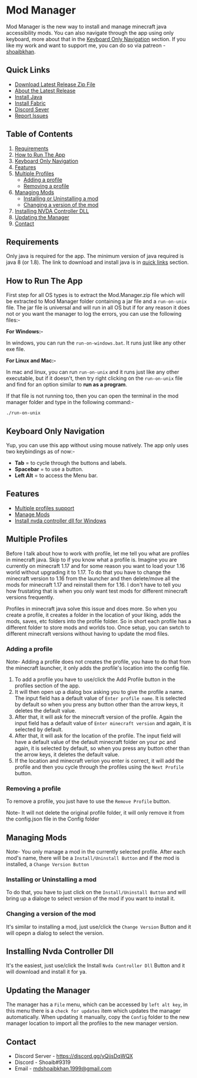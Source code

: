# Mod Manager

Mod Manager is the new way to install and manage minecraft java accessibility mods. You can also navigate through the app using only keyboard, more about that in the [Keyboard Only Navigation](#keyboard-only-navigation) section.
If you like my work and want to support me, you can do so via patreon - [shoaibkhan](https://www.patreon.com/shoaibkhan).

## Quick Links

- [Download Latest Release Zip File](https://github.com/accessible-minecraft/mod-manager/releases/latest/download/Mod.Manager.zip)
- [About the Latest Release](https://github.com/accessible-minecraft/mod-manager/releases/latest/)
- [Install Java](https://www.java.com/en/download/)
- [Install Fabric](https://fabricmc.net/wiki/install)
- [Discord Sever](https://discord.gg/yQjjsDqWQX)
- [Report Issues](https://github.com/accessible-minecraft/mod-manager/issues)

## Table of Contents

1. [Requirements](#requirements)
2. [How to Run The App](#how-to-run-the-app)
3. [Keyboard Only Navigation](#keyboard-only-navigation)
4. [Features](#features)
5. [Multiple Profiles](#multiple-profiles)
	- [Adding a profile](#adding-a-profile)
	- [Removing a profile](#removing-a-profile)
6. [Managing Mods](#managing-mods)
	- [Installing or Uninstalling a mod](#installing-or-uninstalling-a-mod)
	- [Changing a version of the mod](#changing-a-version-of-the-mod)
7. [Installing NVDA Controller DLL](#installing-nvda-controller-dll)
8. [Updating the Manager](#updating-the-manager)
9. [Contact](#contact)
 
## Requirements 

Only java is required for the app. The minimum version of java required is java 8 (or 1.8). The link to download and install java is in [quick links](#quick-links) section.

## How to Run The App

First step for all OS types is to extract the Mod.Manager.zip file which will be extracted to Mod Manager folder containing a jar file and a `run-on-unix` file.
The jar file is universal and will run in all OS but if for any reason it does not or you want the manager to log the errors, you can use the following files:- 

**For Windows:-**

In windows, you can run the `run-on-windows.bat`. It runs just like any other exe file.

**For Linux and Mac:-**

In mac and linux, you can run `run-on-unix` and it runs just like any other executable, but if it doesn't, then try right clicking on the `run-on-unix` file and find for an option similar to **run as a program**.

If that file is not running too, then you can open the terminal in the mod manager folder and type in the following command:-

	./run-on-unix

## Keyboard Only Navigation

Yup, you can use this app without using mouse natively. The app only uses two keybindings as of now:-
- **Tab** = to cycle through the buttons and labels.
- **Spacebar** = to use a button.
- **Left Alt** = to access the Menu bar.

## Features

- [Multiple profiles support](#multiple-profiles)
- [Manage Mods](#managing-mods)
- [Install nvda controller dll for Windows](#installing-nvda-controller-dll)

## Multiple Profiles

Before I talk about how to work with profile, let me tell you what are profiles in minecraft java. Skip to []() if you know what a profile is.
Imagine you are currently on minecraft 1.17 and for some reason you want to load your 1.16 world without upgrading it to 1.17. To do that you have to change the minecraft version to 1.16 from the launcher and then delete/move all the mods for minecraft 1.17 and reinstall them for 1.16. I don't have to tell you how frustating that is when you only want test mods for different minecraft versions frequently.

Profiles in minecraft java solve this issue and does more. So when you create a profile, it creates a folder in the location of your liking, adds the mods, saves, etc folders into the profile folder. So in short each profile has a different folder to store mods and worlds too. Once setup, you can swtch to different minecraft versions without having to update the mod files.

### Adding a profile

Note- Adding a profile does not creates the profile, you have to do that from the minecraft launcher, it only adds the profile's location into the config file.

1. To add a profile you have to use/click the Add Profile button in the profiles section of the app. 
2. It will then open up a dialog box asking you to give the profile a name. The input field has a default value of `Enter profile name`. It is selected by default so when you press any button other than the arrow keys, it deletes the default value.
3. After that, it will ask for the minecraft version of the profile. Again the input field has a default value of `Enter minecraft version` and again, it is selected by default.
4. After that, it will ask for the location of the profile. The input field will have a default value of the default minecraft folder on your pc and again, it is selected by default, so when you press any button other than the arrow keys, it deletes the default value.
5. If the location and minecraft verion you enter is correct, it will add the profile and then you cycle through the profiles using the `Next Profile` button.

### Removing a profile

To remove a profile, you just have to use the `Remove Profile` button.

Note- It will not delete the original profile folder, it will only remove it from the config.json file in the Config folder

## Managing Mods

Note- You only manage a mod in the currently selected profile.
After each mod's name, there will be a `Install/Uninstall Button` and if the mod is installed, a `Change Version Button`

### Installing or Uninstalling a mod

To do that, you have to just click on the `Install/Uninstall Button` and will bring up a dialoge to select version of the mod if you want to install it.


### Changing a version of the mod

It's similar to installing a mod, just use/click the `Change Version` Button and it will opepn a dialog to select the version.

## Installing Nvda Controller Dll

It's the easiest, just use/click the Install `Nvda Controller Dll` Button and it will download and install it for ya.

## Updating the Manager

The manager has a `File` menu, which can be accessed by `left alt key`, in this menu there is a `check for updates` item which updates the manager automatically.
When updating it manually, copy the `Config` folder to the new manager location to import all the profiles to the new manager version.

## Contact

- Discord Server - https://discord.gg/yQjjsDqWQX
- Discord - Shoaib#9319 
- Email - mdshoaibkhan.1999@gmail.com
